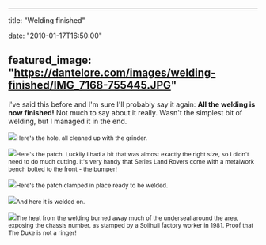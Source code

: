 
---
title: "Welding finished"

date: "2010-01-17T16:50:00"

featured_image: "https://dantelore.com/images/welding-finished/IMG_7168-755445.JPG"
---


I've said this before and I'm sure I'll probably say it again: <span style="font-weight: bold;"> All the welding is now finished!</span>  Not much to say about it really.  <span>Wasn't</span> the simplest bit of welding, but I managed it in the end.

<a href="http://danandtheduke.co.uk/uploaded_images/IMG_7168-755450.JPG"><img src="https://dantelore.com/images/welding-finished/IMG_7168-755445.JPG"/></a><span style="font-size:85%;">Here's the hole, all cleaned up with the grinder.</span>

<a href="http://danandtheduke.co.uk/uploaded_images/IMG_7172-767006.JPG"><img src="https://dantelore.com/images/welding-finished/IMG_7172-767002.JPG"/></a><span style="font-size:85%;">Here's the patch.  Luckily I had a bit that was almost exactly the right size, so I didn't need to do much cutting.  It's very handy that Series Land Rovers come with a metalwork bench bolted to the front - the bumper!</span>

<a href="http://danandtheduke.co.uk/uploaded_images/IMG_7174-766984.JPG"><img src="https://dantelore.com/images/welding-finished/IMG_7174-766979.JPG"/></a><span style="font-size:85%;">Here's the patch clamped in place ready to be welded.</span>

<a href="http://danandtheduke.co.uk/uploaded_images/IMG_7175-741355.JPG"><img src="https://dantelore.com/images/welding-finished/IMG_7175-741314.JPG"/></a><span style="font-size:85%;">And here it is welded on.  </span>

<a href="http://danandtheduke.co.uk/uploaded_images/IMG_7187-741290.JPG"><img src="https://dantelore.com/images/welding-finished/IMG_7187-741248.JPG"/></a><span style="font-size:85%;">The heat from the welding burned away much of the <span>underseal</span> around the area, exposing the chassis number, as stamped by a <span>Solihull</span> factory worker in 1981.  Proof that The Duke is not a ringer!
</span>